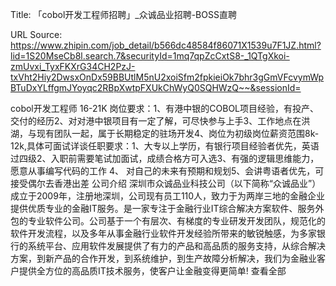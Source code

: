 Title: 「cobol开发工程师招聘」_众诚品业招聘-BOSS直聘

URL Source: https://www.zhipin.com/job_detail/b566dc48584f86071X1539u7F1JZ.html?lid=1S20MseCb8l.search.7&securityId=1mq7qpZcCxtS8-_1QTgXkoi-zmUvxi_TyxFKXrG34CH2PzJ-txVht2Hiy2DwsxOnDx59BBUtlM5nU2xoiSfm2fpkieiOk7bhr3gGmVFcvymWpBTuDxYLffgmJYoyqc2RBpXwtpFXUkChWyQ0SQHWzQ~~&sessionId=

cobol开发工程师
                            16-21K
岗位要求：1、有港中银的COBOL项目经验，有投产、交付的经历2、对对港中银项目有一定了解，可尽快参与上手3、工作地点在洪湖，与现有团队一起，属于长期稳定的驻场开发4、岗位为初级岗位薪资范围8k-12k,具体可面试详谈任职要求：1、大专以上学历，有银行项目经验者优先，英语过四级2、入职前需要笔试加面试，成绩合格方可入选3、有强的逻辑思维能力，愿意从事编写代码的工作 4、 对自己的未来有预期和规划5、会讲粤语者优先，可接受偶尔去香港出差
公司介绍
                                        深圳市众诚品业科技公司（以下简称“众诚品业”）成立于2009年，注册地深圳，公司现有员工110人，致力于为两岸三地的金融企业提供优质专业的金融IT服务。是一家专注于金融行业IT综合解决方案软件、服务外包的专业软件公司。公司基于一个有层次、有梯度的专业研发开发团队，规范化的软件开发流程，以及多年从事金融行业软件开发经验所带来的敏锐触感，为多家银行的系统平台、应用软件发展提供了有力的产品和高品质的服务支持，从综合解决方案，到新产品的合作开发，到系统维护，到生产故障分析解决，我们为金融业客户提供全方位的高品质IT技术服务，使客户让金融变得更简单!
                                        查看全部